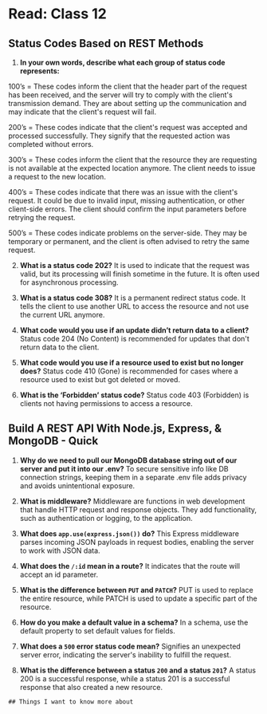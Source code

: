 # Read: Class 12

## Status Codes Based on REST Methods

1. **In your own words, describe what each group of status code represents:**

100’s = These codes inform the client that the header part of the request has been received, and the server will try to comply with the client's transmission demand. They are about setting up the communication and may indicate that the client's request will fail.

200’s = These codes indicate that the client's request was accepted and processed successfully. They signify that the requested action was completed without errors.

300’s = These codes inform the client that the resource they are requesting is not available at the expected location anymore. The client needs to issue a request to the new location.

400’s = These codes indicate that there was an issue with the client's request. It could be due to invalid input, missing authentication, or other client-side errors. The client should confirm the input parameters before retrying the request.

500’s = These codes indicate problems on the server-side. They may be temporary or permanent, and the client is often advised to retry the same request.

2. **What is a status code 202?** It is used to indicate that the request was valid, but its processing will finish sometime in the future. It is often used for asynchronous processing.

3. **What is a status code 308?** It is a permanent redirect status code. It tells the client to use another URL to access the resource and not use the current URL anymore.

4. **What code would you use if an update didn’t return data to a client?** Status code 204 (No Content) is recommended for updates that don't return data to the client.

5. **What code would you use if a resource used to exist but no longer does?** Status code 410 (Gone) is recommended for cases where a resource used to exist but got deleted or moved.

6. **What is the ‘Forbidden’ status code?** Status code 403 (Forbidden) is clients not having permissions to access a resource.

## Build A REST API With Node.js, Express, & MongoDB - Quick

1. **Why do we need to pull our MongoDB database string out of our server and put it into our .env?** To secure sensitive info like DB connection strings, keeping them in a separate .env file adds privacy and avoids unintentional exposure.

2. **What is middleware?** Middleware are functions in web development that handle HTTP request and response objects. They add functionality, such as authentication or logging, to the application.

3. **What does `app.use(express.json())` do?** This Express middleware parses incoming JSON payloads in request bodies, enabling the server to work with JSON data.

4. **What does the `/:id` mean in a route?** It indicates that the route will accept an id parameter.

5. **What is the difference between `PUT` and `PATCH`?** PUT is used to replace the entire resource, while PATCH is used to update a specific part of the resource.

6. **How do you make a default value in a schema?** In a schema, use the default property to set default values for fields.

7. **What does a `500` error status code mean?** Signifies an unexpected server error, indicating the server's inability to fulfill the request.

8. **What is the difference between a status `200` and a status `201`?** A status 200 is a successful response, while a status 201 is a successful response that also created a new resource.

`## Things I want to know more about`

